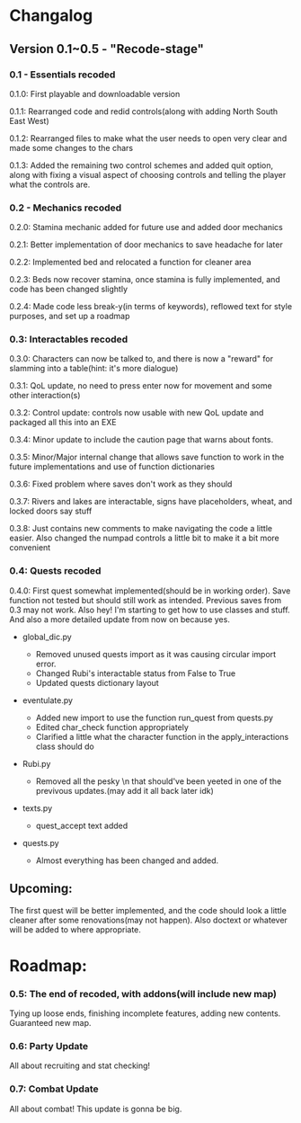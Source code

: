 # Changalog
## Version 0.1~0.5 - "Recode-stage"
### 0.1 - Essentials recoded
 0.1.0: First playable and downloadable version

 0.1.1: Rearranged code and redid controls(along with adding North South East West)

 0.1.2: Rearranged files to make what the user needs to open very clear and made some changes to the chars

 0.1.3: Added the remaining two control schemes and added quit option, along with fixing a visual aspect of choosing controls and telling the player what the controls are.

### 0.2 - Mechanics recoded
 0.2.0: Stamina mechanic added for future use and added door mechanics

 0.2.1: Better implementation of door mechanics to save headache for later

 0.2.2: Implemented bed and relocated a function for cleaner area

 0.2.3: Beds now recover stamina, once stamina is fully implemented, and code has been changed slightly

 0.2.4: Made code less break-y(in terms of keywords), reflowed text for style purposes, and set up a roadmap

### 0.3: Interactables recoded
 0.3.0: Characters can now be talked to, and there is now a "reward" for slamming into a table(hint: it's more dialogue)

 0.3.1: QoL update, no need to press enter now for movement and some other interaction(s)

 0.3.2: Control update: controls now usable with new QoL update and packaged all this into an EXE

 0.3.4: Minor update to include the caution page that warns about fonts.

 0.3.5: Minor/Major internal change that allows save function to work in the future implementations and use of function dictionaries

 0.3.6: Fixed problem where saves don't work as they should

 0.3.7: Rivers and lakes are interactable, signs have placeholders, wheat, and locked doors say stuff

 0.3.8: Just contains new comments to make navigating the code a little easier. Also changed the numpad controls a little bit to make it a bit more convenient

### 0.4: Quests recoded
 0.4.0: First quest somewhat implemented(should be in working order). Save function not tested but should still work as intended. Previous saves from 0.3 may not work. Also hey! I'm starting to get how to use classes and stuff. And also a more detailed update from now on because yes.

 - global_dic.py
    - Removed unused quests import as it was causing circular import error.
    - Changed Rubi's interactable status from False to True
    - Updated quests dictionary layout

 - eventulate.py
    - Added new import to use the function run_quest from quests.py
    - Edited char_check function appropriately
    - Clarified a little what the character function in the apply_interactions class should do

 - Rubi.py
    - Removed all the pesky \n that should've been yeeted in one of the previvous updates.(may add it all back later idk)

 - texts.py
    - quest_accept text added

 - quests.py
    - Almost everything has been changed and added.

## Upcoming:
 The first quest will be better implemented, and the code should look a little cleaner after some renovations(may not happen). Also doctext or whatever will be added to where appropriate.

# Roadmap:
### 0.5: The end of recoded, with addons(will include new map)
 Tying up loose ends, finishing incomplete features, adding new contents. Guaranteed new map.
### 0.6: Party Update
 All about recruiting and stat checking!
### 0.7: Combat Update
 All about combat! This update is gonna be big.